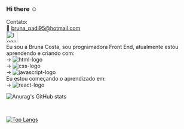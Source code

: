 ### Hi there :relaxed:
Contato:
<br>
:e-mail: bruna_padi95@hotmail.com   
<a href="https://www.linkedin.com/in/bruna-padilha-da-costa-15828893" target="_blank"> <img src="https://mktoolboxsuite.com/wp-content/uploads/2019/08/linkedin-300x263.jpg" alt="logo-linkedin" width="30px"> <a/>   
Eu sou a Bruna Costa, sou programadora Front End, atualmente estou aprendendo e criando com:
<br>
  → <img src="https://img.shields.io/badge/HTML5-E34F26?style=for-the-badge&logo=html5&logoColor=white" alt="html-logo"/>
  <br>
  → <img src="https://img.shields.io/badge/CSS3-1572B6?style=for-the-badge&logo=css3&logoColor=white" alt="css-logo"/>
<br>
  → <img src="https://img.shields.io/badge/JavaScript-F7DF1E?style=for-the-badge&logo=javascript&logoColor=black" alt="javascript-logo"/>
<br>
  Eu estou começando o aprendizado em:
  <br>
  → <img src="https://img.shields.io/badge/React-20232A?style=for-the-badge&logo=react&logoColor=61DAFB" alt="react-logo"/>
  
  ![Anurag's GitHub stats](https://github-readme-stats.vercel.app/api?username=brunapcosta)
  
  <br>
  
  [![Top Langs](https://github-readme-stats.vercel.app/api/top-langs/?username=brunapcosta)](https://github.com/anuraghazra/github-readme-stats)
